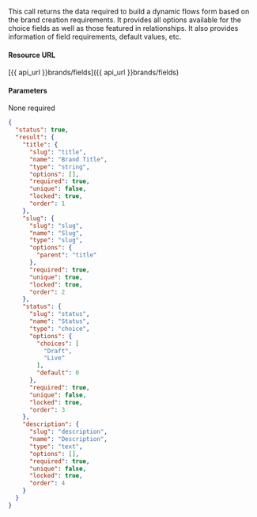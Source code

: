 This call returns the data required to build a dynamic flows form based on the brand creation requirements. It provides all options available for the choice fields as well as those featured in relationships. It also provides information of field requirements, default values, etc.

#### Resource URL
[{{ api_url }}brands/fields]({{ api_url }}brands/fields)


#### Parameters
None required

<!--code-->
``` json
{
  "status": true,
  "result": {
    "title": {
      "slug": "title",
      "name": "Brand Title",
      "type": "string",
      "options": [],
      "required": true,
      "unique": false,
      "locked": true,
      "order": 1
    },
    "slug": {
      "slug": "slug",
      "name": "Slug",
      "type": "slug",
      "options": {
        "parent": "title"
      },
      "required": true,
      "unique": true,
      "locked": true,
      "order": 2
    },
    "status": {
      "slug": "status",
      "name": "Status",
      "type": "choice",
      "options": {
        "choices": [
          "Draft",
          "Live"
        ],
        "default": 0
      },
      "required": true,
      "unique": false,
      "locked": true,
      "order": 3
    },
    "description": {
      "slug": "description",
      "name": "Description",
      "type": "text",
      "options": [],
      "required": true,
      "unique": false,
      "locked": true,
      "order": 4
    }
  }
}
```
<!--/code-->
